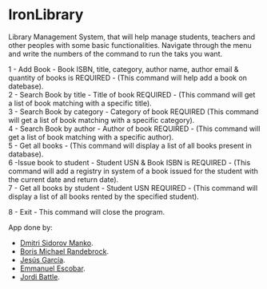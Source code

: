 # IronLibrary

Library Management System, that will help manage students, teachers and other peoples with some basic functionalities.
Navigate through the menu and write the numbers of the command to run the taks you want.

1 - Add Book - Book ISBN, title, category, author name, author email & quantity of books is REQUIRED - (This command will help add a book on datebase).  
2 - Search Book by title - Title of book REQUIRED - (This command will get a list of book matching with a specific title).  
3 - Search Book by category - Category of book REQUIRED (This command will get a list of book matching with a specific category).  
4 - Search Book by author - Author of book REQUIRED - (This command will get a list of book matching with a specific author).  
5 - Get all books - (This command will display a list of all books present in database).  
6 -Issue book to student - Student USN & Book ISBN is REQUIRED - (This command will add a registry in system of a book issued for the student with the current date and return date).  
7 - Get all books by student - Student USN REQUIRED - (This command will display a list of all books rented by the specified student).

8 - Exit - This command will close the program.



App done by:  
  - [Dmitri Sidorov Manko](https://github.com/dyrmig).  
  - [Boris Michael Randebrock](https://github.com/BorisMichaelRandebrock).
  - [Jesús García](https://github.com/kenny00z).  
  - [Emmanuel Escobar](https://github.com/Emmascobar).
  - [Jordi Battle](https://github.com/Jord33).  

